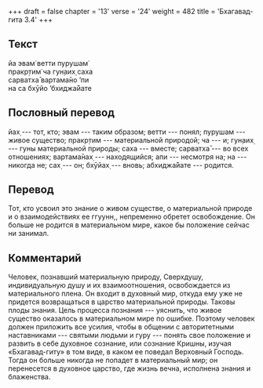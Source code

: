 +++
draft = false
chapter = '13'
verse = '24'
weight = 482
title = 'Бхагавад-гита 3.4'
+++
## Текст

йа эвам̇ ветти пурушам̇  
пракр̣тим̇ ча гун̣аих̣ саха  
сарватха̄ вартама̄но ’пи  
на са бхӯйо ’бхиджа̄йате

## Пословный перевод

йах̣ --- тот, кто; эвам --- таким образом; ветти --- понял; пурушам ---
живое существо; пракр̣тим --- материальной природой; ча --- и; гун̣аих̣ ---
гуны материальной природы; саха --- вместе; сарватха̄ --- во всех
отношениях; вартама̄нах̣ --- находящийся; апи --- несмотря на; на ---
никогда не; сах̣ --- он; бхӯйах̣ --- вновь; абхиджа̄йате --- родится.

## Перевод

Тот, кто усвоил это знание о живом существе, о материальной природе и о
взаимодействиях ее ггуунн,, непременно обретет освобождение. Он больше
не родится в материальном мире, какое бы положение сейчас ни занимал.

## Комментарий

Человек, познавший материальную природу, Сверхдушу, индивидуальную душу
и их взаимоотношения, освобождается из материального плена. Он входит в
духовный мир, откуда ему уже не придется возвращаться в царство
материальной природы. Таковы плоды знания. Цель процесса познания ---
уяснить, что живое существо оказалось в материальном мире по ошибке.
Поэтому человек должен приложить все усилия, чтобы в общении с
авторитетными наставниками --- святыми людьми и гуру --- понять свое
положение и развить в себе духовное сознание, или сознание Кришны,
изучая «Бхагавад-гиту» в том виде, в каком ее поведал Верховный Господь.
Тогда он больше никогда не попадет в материальный мир; он перенесется в
духовное царство, где жизнь вечна, исполнена знания и блаженства.
